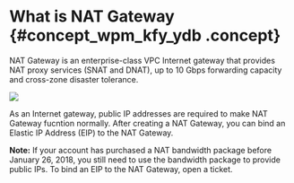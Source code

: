# What is NAT Gateway {#concept_wpm_kfy_ydb .concept}

NAT Gateway is an enterprise-class VPC Internet gateway that provides NAT proxy services \(SNAT and DNAT\), up to 10 Gbps forwarding capacity and cross-zone disaster tolerance.

![](http://static-aliyun-doc.oss-cn-hangzhou.aliyuncs.com/assets/img/13979/15543672744440_en-US.png)

As an Internet gateway, public IP addresses are required to make NAT Gateway fucntion normally. After creating a NAT Gateway, you can bind an Elastic IP Address \(EIP\) to the NAT Gateway.

**Note:** If your account has purchased a NAT bandwidth package before January 26, 2018, you still need to use the bandwidth package to provide public IPs. To bind an EIP to the NAT Gateway, open a ticket.

